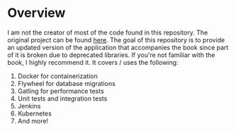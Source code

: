 <h1>Overview</h1>
I am not the creator of most of the code found in this repository. The original project can be found <a href="https://github.com/jorgeacetozi/notepad">here</a>. The goal of this repository is to provide an updated version of the application that accompanies the book since part of it is broken due to deprecated libraries. If you're not familiar with the book, I highly recommend it. It covers / uses the following:
<br /> 


<ol>
  <li>Docker for containerization</li>
  <li>Flywheel for database migrations</li>
  <li>Gatling for performance tests</li>
  <li>Unit tests and integration tests</li>
  <li>Jenkins</li>
  <li>Kubernetes</li>
  <li>And more!</li>
</ol>
